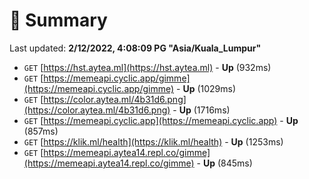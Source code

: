 # 📖 Summary
Last updated: **2/12/2022, 4:08:09 PG "Asia/Kuala_Lumpur"**

- `GET` [https://hst.aytea.ml](https://hst.aytea.ml) - **Up** (932ms)
- `GET` [https://memeapi.cyclic.app/gimme](https://memeapi.cyclic.app/gimme) - **Up** (1029ms)
- `GET` [https://color.aytea.ml/4b31d6.png](https://color.aytea.ml/4b31d6.png) - **Up** (1716ms)
- `GET` [https://memeapi.cyclic.app](https://memeapi.cyclic.app) - **Up** (857ms)
- `GET` [https://klik.ml/health](https://klik.ml/health) - **Up** (1253ms)
- `GET` [https://memeapi.aytea14.repl.co/gimme](https://memeapi.aytea14.repl.co/gimme) - **Up** (845ms)
